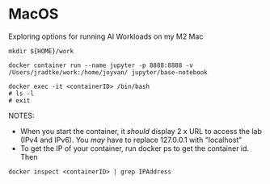 # MacOS


Exploring options for running AI Workloads on my M2 Mac

```
mkdir ${HOME}/work
```

```
docker container run --name jupyter -p 8888:8888 -v /Users/jradtke/work:/home/joyvan/ jupyter/base-notebook
```

```
docker exec -it <containerID> /bin/bash
# ls -l
# exit
```

NOTES:
* When you start the container, it *should* display 2 x URL to access the lab (IPv4 and IPv6).  You *may* have to replace 127.0.0.1 with "localhost"
* To get the IP of your container, run docker ps to get the container id.  Then 
``` 
docker inspect <containerID> | grep IPAddress
``` 

